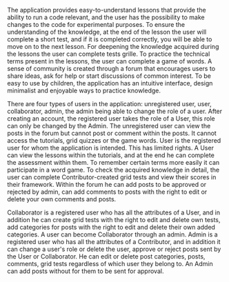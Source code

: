 The application provides easy-to-understand lessons that provide the ability to run a code
relevant, and the user has the possibility to make changes to the code for experimental purposes.
To ensure the understanding of the knowledge, at the end of the lesson the user will complete a short
test, and if it is completed correctly, you will be able to move on to the next lesson. For
deepening the knowledge acquired during the lessons the user can complete tests
grille. To practice the technical terms present in the lessons, the user can complete a game
of words. A sense of community is created through a forum that encourages users to
share ideas, ask for help or start discussions of common interest.
To be easy to use by children, the application has an intuitive interface, design
minimalist and enjoyable ways to practice knowledge.

There are four types of users in the application: unregistered user, user,
collaborator, admin, the admin being able to change the role of a user. After creating an account,
the registered user takes the role of a User, this role can only be changed by the Admin.
The unregistered user can view the posts in the forum but cannot post or
comment within the posts. It cannot access the tutorials, grid quizzes or the game
words.
User is the registered user for whom the application is intended. This has
limited rights. A User can view the lessons within the tutorials, and at the end he can
complete the assessment within them. To remember certain terms more easily it can
participate in a word game. To check the acquired knowledge in detail, the user
can complete Contributor-created grid tests and view their scores in
their framework. Within the forum he can add posts to be approved or
rejected by admin, can add comments to posts with the right to edit or delete
your own comments and posts.

Collaborator is a registered user who has all the attributes of a User, and in addition he
can create grid tests with the right to edit and delete own tests, add categories for
posts with the right to edit and delete their own added categories. A user can become
Collaborator through an admin.
Admin is a registered user who has all the attributes of a Contributor, and in addition
it can change a user's role or delete the user, approve or reject posts
sent by the User or Collaborator. He can edit or delete post categories, posts,
comments, grid tests regardless of which user they belong to. An Admin can add posts without
for them to be sent for approval.
